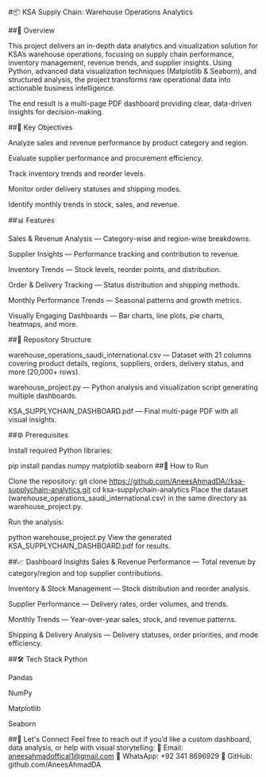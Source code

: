 #📦 KSA Supply Chain: Warehouse Operations Analytics

##📖 Overview

This project delivers an in-depth data analytics and visualization solution for KSA’s warehouse operations, focusing on supply chain performance, inventory management, revenue trends, and supplier insights. Using Python, advanced data visualization techniques (Matplotlib & Seaborn), and structured analysis, the project transforms raw operational data into actionable business intelligence.

The end result is a multi-page PDF dashboard providing clear, data-driven insights for decision-making.

##🎯 Key Objectives

Analyze sales and revenue performance by product category and region.

Evaluate supplier performance and procurement efficiency.

Track inventory trends and reorder levels.

Monitor order delivery statuses and shipping modes.

Identify monthly trends in stock, sales, and revenue.

##📊 Features

Sales & Revenue Analysis — Category-wise and region-wise breakdowns.

Supplier Insights — Performance tracking and contribution to revenue.

Inventory Trends — Stock levels, reorder points, and distribution.

Order & Delivery Tracking — Status distribution and shipping methods.

Monthly Performance Trends — Seasonal patterns and growth metrics.

Visually Engaging Dashboards — Bar charts, line plots, pie charts, heatmaps, and more.

##📂 Repository Structure

warehouse_operations_saudi_international.csv — Dataset with 21 columns covering product details, regions, suppliers, orders, delivery status, and more (20,000+ rows).

warehouse_project.py — Python analysis and visualization script generating multiple dashboards.

KSA_SUPPLYCHAIN_DASHBOARD.pdf — Final multi-page PDF with all visual insights.

##⚙️ Prerequisites

Install required Python libraries:

pip install pandas numpy matplotlib seaborn
##🚀 How to Run

Clone the repository:
git clone https://github.com/AneesAhmadDA//ksa-supplychain-analytics.git
cd ksa-supplychain-analytics
Place the dataset (warehouse_operations_saudi_international.csv) in the same directory as warehouse_project.py.

Run the analysis:

python warehouse_project.py
View the generated KSA_SUPPLYCHAIN_DASHBOARD.pdf for results.

##📈 Dashboard Insights
Sales & Revenue Performance — Total revenue by category/region and top supplier contributions.

Inventory & Stock Management — Stock distribution and reorder analysis.

Supplier Performance — Delivery rates, order volumes, and trends.

Monthly Trends — Year-over-year sales, stock, and revenue patterns.

Shipping & Delivery Analysis — Delivery statuses, order priorities, and mode efficiency.

##🛠️ Tech Stack
Python

Pandas

NumPy

Matplotlib

Seaborn

##🤝 Let's Connect Feel free to reach out if you’d like a custom dashboard, data analysis, or help with visual storytelling: 📧 Email: aneesahmadoffical1@gmail.com 📱 WhatsApp: +92 341 8696929 🔗 GitHub: github.com/AneesAhmadDA
